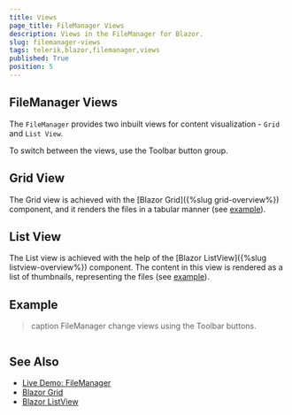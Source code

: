 ```yaml
---
title: Views
page_title: FileManager Views
description: Views in the FileManager for Blazor.
slug: filemanager-views
tags: telerik,blazor,filemanager,views
published: True
position: 5
---
```


## FileManager Views

The `FileManager` provides two inbuilt views for content visualization - `Grid` and `List View`.

To switch between the views, use the Toolbar button group.

## Grid View

The Grid view is achieved with the [Blazor Grid]({%slug grid-overview%}) component, and it renders the files in a tabular manner (see [example](#example)).

## List View

The List view is achieved with the help of the [Blazor ListView]({%slug listview-overview%}) component. The content in this view is rendered as a list of thumbnails, representing the files (see [example](#example)).

## Example

>caption FileManager change views using the Toolbar buttons.

````CSHTML
````

## See Also

  * [Live Demo: FileManager](https://demos.telerik.com/blazor-ui/filemanager/overview)
  * [Blazor Grid](https://demos.telerik.com/blazor-ui/grid/overview)
  * [Blazor ListView](https://demos.telerik.com/blazor-ui/listview/overview)